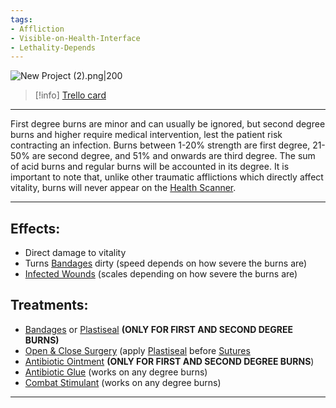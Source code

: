 ```yaml
---
tags:
- Affliction
- Visible-on-Health-Interface
- Lethality-Depends
---
```


![New Project (2).png\|200](/Any%20Bodypart/Burns%20-%20Attachments/6718845db30472d958dd7c2a.png)

> [!info] [Trello card](https://trello.com/c/jhOUye3e/84-burns)

---

First degree burns are minor and can usually be ignored, but second degree burns and higher require medical intervention, lest the patient risk contracting an infection. Burns between 1-20% strength are first degree, 21-50% are second degree, and 51% and onwards are third degree. The sum of acid burns and regular burns will be accounted in its degree. It is important to note that, unlike other traumatic afflictions which directly affect vitality, burns will never appear on the [Health Scanner](../Items/Health%20Scanner.md).

---

## Effects:

- Direct damage to vitality
- Turns [Bandages](../Items/Bandages.md) dirty (speed depends on how severe the burns are)
- [Infected Wounds](Infected%20Wounds.md) (scales depending on how severe the burns are)

## Treatments:

- [Bandages](../Items/Bandages.md) or [Plastiseal](../Items/Plastiseal.md) **(ONLY FOR FIRST AND SECOND DEGREE BURNS)**
- [Open & Close Surgery](../Procedures/Open%20&%20Close%20Surgery.md) (apply [Plastiseal](../Items/Plastiseal.md) before [Sutures](../Items/Sutures.md)
- [Antibiotic Ointment](../Items/Antibiotic%20Ointment.md) **(ONLY FOR FIRST AND SECOND DEGREE BURNS**)
- [Antibiotic Glue](../Items/Antibiotic%20Glue.md) (works on any degree burns)
- [Combat Stimulant](../Items/Combat%20Stimulant.md) (works on any degree burns)

---

